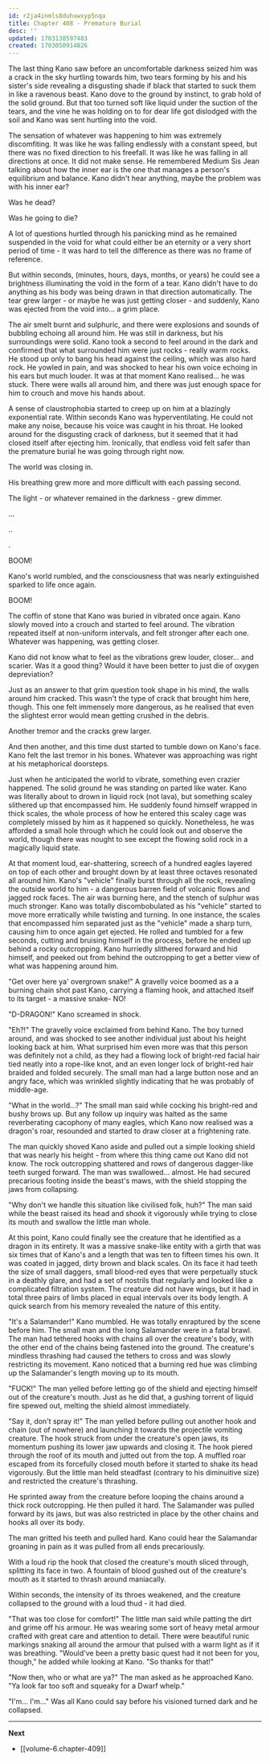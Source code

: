 ```yaml
---
id: r2ja4inmls8duhuwxyp5nqa
title: Chapter 408 - Premature Burial
desc: ''
updated: 1703138597483
created: 1703050914826
---
```


The last thing Kano saw before an uncomfortable darkness seized him was a crack in the sky hurtling towards him, two tears forming by his and his sister's side revealing a disgusting shade if black that started to suck them in like a ravenous beast. Kano dove to the ground by instinct, to grab hold of the solid ground. But that too turned soft like liquid under the suction of the tears, and the vine he was holding on to for dear life got dislodged with the soil and Kano was sent hurtling into the void.

The sensation of whatever was happening to him was extremely discomfiting. It was like he was falling endlessly with a constant speed, but there was no fixed direction to his freefall. It was like he was falling in all directions at once. It did not make sense. He remembered Medium Sis Jean talking about how the inner ear is the one that manages a person's equilibrium and balance. Kano didn't hear anything, maybe the problem was with his inner ear?

Was he dead?

Was he going to die?

A lot of questions hurtled through his panicking mind as he remained suspended in the void for what could either be an eternity or a very short period of time - it was hard to tell the difference as there was no frame of reference.

But within seconds, (minutes, hours, days, months, or years) he could see a brightness illuminating the void in the form of a tear. Kano didn't have to do anything as his body was being drawn in that direction automatically. The tear grew larger - or maybe he was just getting closer - and suddenly, Kano was ejected from the void into... a grim place.

The air smelt burnt and sulphuric, and there were explosions and sounds of bubbling echoing all around him. He was still in darkness, but his surroundings were solid. Kano took a second to feel around in the dark and confirmed that what surrounded him were just rocks - really warm rocks. He stood up only to bang his head against the ceiling, which was also hard rock. He yowled in pain, and was shocked to hear his own voice echoing in his ears but much louder. It was at that moment Kano realised... he was stuck. There were walls all around him, and there was just enough space for him to crouch and move his hands about.

A sense of claustrophobia started to creep up on him at a blazingly exponential rate. Within seconds Kano was hyperventilating. He could not make any noise, because his voice was caught in his throat. He looked around for the disgusting crack of darkness, but it seemed that it had closed itself after ejecting him. Ironically, that endless void felt safer than the premature burial he was going through right now.

The world was closing in.

His breathing grew more and more difficult with each passing second.

The light - or whatever remained in the darkness - grew dimmer.

...

..

.

BOOM!

Kano's world rumbled, and the consciousness that was nearly extinguished sparked to life once again.

BOOM!

The coffin of stone that Kano was buried in vibrated once again. Kano slowly moved into a crouch and started to feel around. The vibration repeated itself at non-uniform intervals, and felt stronger after each one. Whatever was happening, was getting closer.

Kano did not know what to feel as the vibrations grew louder, closer... and scarier. Was it a good thing? Would it have been better to just die of oxygen depreviation?

Just as an answer to that grim question took shape in his mind, the walls around him cracked. This wasn't the type of crack that brought him here, though. This one felt immensely more dangerous, as he realised that even the slightest error would mean getting crushed in the debris.

Another tremor and the cracks grew larger.

And then another, and this time dust started to tumble down on Kano's face. Kano felt the last tremor in his bones. Whatever was approaching was right at his metaphorical doorsteps.

Just when he anticipated the world to vibrate, something even crazier happened. The solid ground he was standing on parted like water. Kano was literally about to drown in liquid rock (not lava), but something scaley slithered up that encompassed him. He suddenly found himself wrapped in thick scales, the whole process of how he entered this scaley cage was completely missed by him as it happened so quickly. Nonetheless, he was afforded a small hole through which he could look out and observe the world, though there was nought to see except the flowing solid rock in a magically liquid state.

At that moment loud, ear-shattering, screech of a hundred eagles layered on top of each other and brought down by at least three octaves resonated all around him. Kano's "vehicle" finally burst through all the rock, revealing the outside world to him - a dangerous barren field of volcanic flows and jagged rock faces. The air was burning here, and the stench of sulphur was much stronger. Kano was totally discombobulated as his "vehicle" started to move more erratically while twisting and turning. In one instance, the scales that encompassed him separated just as the "vehicle" made a sharp turn, causing him to once again get ejected. He rolled and tumbled for a few seconds, cutting and bruising himself in the process, before he ended up behind a rocky outcropping. Kano hurriedly slithered forward and hid himself, and peeked out from behind the outcropping to get a better view of what was happening around him.

"Get over here ya' overgrown snake!" A gravelly voice boomed as a a burning chain shot past Kano, carrying a flaming hook, and attached itself to its target - a massive snake- NO!

"D-DRAGON!" Kano screamed in shock.

"Eh?!" The gravelly voice exclaimed from behind Kano. The boy turned around, and was shocked to see another individual just about his height looking back at him. What surprised him even more was that this person was definitely not a child, as they had a flowing lock of bright-red facial hair tied neatly into a rope-like knot, and an even longer lock of bright-red hair braided and folded securely. The small man had a large button nose and an angry face, which was wrinkled slightly indicating that he was probably of middle-age.

"What in the world...?" The small man said while cocking his bright-red and bushy brows up. But any follow up inquiry was halted as the same reverberating cacophony of many eagles, which Kano now realised was a dragon's roar, resounded and started to draw closer at a frightening rate.

The man quickly shoved Kano aside and pulled out a simple looking shield that was nearly his height - from where this thing came out Kano did not know. The rock outcropping shattered and rows of dangerous dagger-like teeth surged forward. The man was swallowed... almost. He had secured precarious footing inside the beast's maws, with the shield stopping the jaws from collapsing.

"Why don't we handle this situation like civilised folk, huh?" The man said while the beast raised its head and shook it vigorously while trying to close its mouth and swallow the little man whole.

At this point, Kano could finally see the creature that he identified as a dragon in its entirety. It was a massive snake-like entity with a girth that was six times that of Kano's and a length that was ten to fifteen times his own. It was coated in jagged, dirty brown and black scales. On its face it had teeth the size of small daggers, small blood-red eyes that were perpetually stuck in a deathly glare, and had a set of nostrils that regularly and looked like a complicated filtration system. The creature did not have wings, but it had in total three pairs of limbs placed in equal intervals over its body length. A quick search from his memory revealed the nature of this entity.

"It's a Salamander!" Kano mumbled. He was totally enraptured by the scene before him. The small man and the long Salamander were in a fatal brawl. The man had tethered hooks with chains all over the creature's body, with the other end of the chains being fastened into the ground. The creature's mindless thrashing had caused the tethers to cross and was slowly restricting its movement. Kano noticed that a burning red hue was climbing up the Salamander's length moving up to its mouth.

"FUCK!" The man yelled before letting go of the shield and ejecting himself out of the creature's mouth. Just as he did that, a gushing torrent of liquid fire spewed out, melting the shield almost immediately.

"Say it, don't spray it!" The man yelled before pulling out another hook and chain (out of nowhere) and launching it towards the projectile vomiting creature. The hook struck from under the creature's open jaws, its momentum pushing its lower jaw upwards and closing it. The hook piered through the roof of its mouth and jutted out from the top. A muffled roar escaped from its forcefully closed mouth before it started to shake its head vigorously. But the little man held steadfast (contrary to his diminuitive size) and restricted the creature's thrashing.

He sprinted away from the creature before looping the chains around a thick rock outcropping. He then pulled it hard. The Salamander was pulled forward by its jaws, but was also restricted in place by the other chains and hooks all over its body.

The man gritted his teeth and pulled hard. Kano could hear the Salamandar groaning in pain as it was pulled from all ends precariously.

With a loud rip the hook that closed the creature's mouth sliced through, splitting its face in two. A fountain of blood gushed out of the creature's mouth as it started to thrash around maniacally.

Within seconds, the intensity of its throes weakened, and the creature collapsed to the ground with a loud thud - it had died.

"That was too close for comfort!" The little man said while patting the dirt and grime off his armour. He was wearing some sort of heavy metal armour crafted with great care and attention to detail. There were beautiful runic markings snaking all around the armour that pulsed with a warm light as if it was breathing. "Would've been a pretty basic quest had it not been for you, though," he added while looking at Kano. "So thanks for that!"

"Now then, who or what are ya?" The man asked as he approached Kano. "Ya look far too soft and squeaky for a Dwarf whelp."

"I'm... I'm..." Was all Kano could say before his visioned turned dark and he collapsed.

____

**Next**
* [[volume-6.chapter-409]]